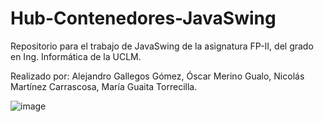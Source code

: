 # Hub-Contenedores-JavaSwing
Repositorio para el trabajo de JavaSwing de la asignatura FP-II, del grado en Ing. Informática de la UCLM.

Realizado por:
Alejandro Gallegos Gómez,
Óscar Merino Gualo,
Nicolás Martínez Carrascosa,
María Guaita Torrecilla.

![image](https://user-images.githubusercontent.com/115694318/222937666-f0833eb1-4d18-4d23-a5c1-4eaaa50066b7.png)
